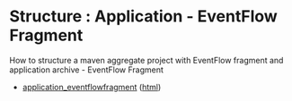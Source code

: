 # Structure : Application - EventFlow Fragment

How to structure a maven aggregate project with EventFlow fragment and application archive - EventFlow Fragment

* [application_eventflowfragment](src/site/markdown/index.md) ([html](https://plord12.github.io/samples/10.4.0-SNAPSHOT/structure/application/application-eventflowfragment/))
